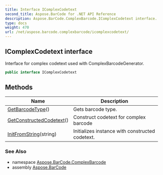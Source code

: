 ```yaml
---
title: Interface IComplexCodetext
second_title: Aspose.BarCode for .NET API Reference
description: Aspose.BarCode.ComplexBarcode.IComplexCodetext interface. Interface for complex codetext used with ComplexBarcodeGenerator
type: docs
weight: 470
url: /net/aspose.barcode.complexbarcode/icomplexcodetext/
---
```

## IComplexCodetext interface

Interface for complex codetext used with ComplexBarcodeGenerator.

```csharp
public interface IComplexCodetext
```

## Methods

| Name | Description |
| --- | --- |
| [GetBarcodeType](../../aspose.barcode.complexbarcode/icomplexcodetext/getbarcodetype/)() | Gets barcode type. |
| [GetConstructedCodetext](../../aspose.barcode.complexbarcode/icomplexcodetext/getconstructedcodetext/)() | Construct codetext for complex barcode |
| [InitFromString](../../aspose.barcode.complexbarcode/icomplexcodetext/initfromstring/)(string) | Initializes instance with constructed codetext. |

### See Also

* namespace [Aspose.BarCode.ComplexBarcode](../../aspose.barcode.complexbarcode/)
* assembly [Aspose.BarCode](../../)


